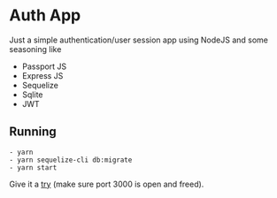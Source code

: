 # Auth App
Just a simple authentication/user session app using NodeJS and some seasoning like

- Passport JS
- Express JS
- Sequelize
- Sqlite
- JWT

## Running
    - yarn
    - yarn sequelize-cli db:migrate
    - yarn start
Give it a [try](http://localhost:3000) (make sure port 3000 is open and freed).